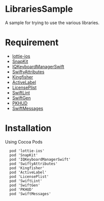 # LibrariesSample

A sample for trying to use the various libraries.

# Requirement

- [lottie-ios](https://github.com/airbnb/lottie-ios)
- [SnapKit](https://github.com/SnapKit/SnapKit)
- [IQKeyboardManagerSwift](https://github.com/hackiftekhar/IQKeyboardManager)
- [SwiftyAttributes](https://github.com/eddiekaiger/SwiftyAttributes)
- [Kingfisher](https://github.com/onevcat/Kingfisher)
- [ActiveLabel](https://github.com/optonaut/ActiveLabel.swift)
- [LicensePlist](https://github.com/mono0926/LicensePlist)
- [SwiftLint](https://github.com/realm/SwiftLint)
- [SwiftGen](https://github.com/SwiftGen/SwiftGen)
- [PKHUD](https://github.com/pkluz/PKHUD)
- [SwiftMessages](https://github.com/SwiftKickMobile/SwiftMessages)

# Installation
 
Using Cocoa Pods
 
```
  pod 'lottie-ios'
  pod 'SnapKit'
  pod 'IQKeyboardManagerSwift'
  pod 'SwiftyAttributes'
  pod 'Kingfisher'
  pod 'ActiveLabel'
  pod 'LicensePlist'
  pod 'SwiftLint'
  pod 'SwiftGen'
  pod 'PKHUD'
  pod 'SwiftMessages'
```
 
